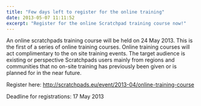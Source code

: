 ```yaml
---
title: "Few days left to register for the online training"
date: 2013-05-07 11:11:52
excerpt: "Register for the online Scratchpad training course now!"
---
```


An online scratchpads training course will be held on 24 May 2013. This is the first of a series of online training courses. Online training courses will act complimentary to the on site training events. The target audience is existing or perspective Scratchpads users mainly from regions and communities that no on-site training has previously been given or is planned for in the near future.

Register here:
http://scratchpads.eu/event/2013-04/online-training-course

Deadline for registrations:
17 May 2013
